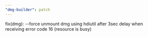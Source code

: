 ```yaml
---
"dmg-builder": patch
---
```


fix(dmg): --force unmount dmg using hdiutil after 3sec delay when receiving error code 16 (resource is busy)
